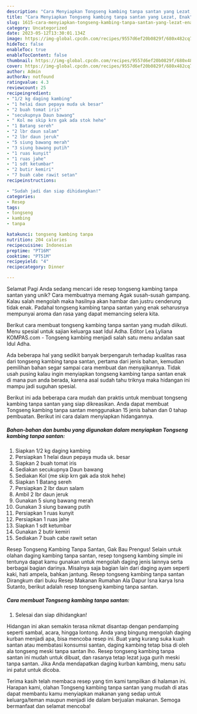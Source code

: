 ```yaml
---
description: "Cara Menyiapkan Tongseng kambing tanpa santan yang Lezat, Enak"
title: "Cara Menyiapkan Tongseng kambing tanpa santan yang Lezat, Enak"
slug: 1615-cara-menyiapkan-tongseng-kambing-tanpa-santan-yang-lezat-enak
category: Uncategorized
date: 2023-05-12T13:30:01.134Z
image: https://img-global.cpcdn.com/recipes/9557d6ef20b0829f/680x482cq70/tongseng-kambing-tanpa-santan-foto-resep-utama.jpg
hideToc: false
enableToc: true
enableTocContent: false
thumbnail: https://img-global.cpcdn.com/recipes/9557d6ef20b0829f/680x482cq70/tongseng-kambing-tanpa-santan-foto-resep-utama.jpg
cover: https://img-global.cpcdn.com/recipes/9557d6ef20b0829f/680x482cq70/tongseng-kambing-tanpa-santan-foto-resep-utama.jpg
author: Admin
authorAv: notfound
ratingvalue: 4.3
reviewcount: 25
recipeingredient:
- "1/2 kg daging kambing"
- "1 helai daun pepaya muda uk besar"
- "2 buah tomat iris"
- "secukupnya Daun bawang"
- " Kol me skip krn gak ada stok hehe"
- "1 Batang sereh"
- "2 lbr daun salam"
- "2 lbr daun jeruk"
- "5 siung bawang merah"
- "3 siung bawang putih"
- "1 ruas kunyit"
- "1 ruas jahe"
- "1 sdt ketumbar"
- "2 butir kemiri"
- "7 buah cabe rawit setan"
recipeinstructions:

- "Sudah jadi dan siap dihidangkan!"
categories:
- Resep
tags:
- tongseng
- kambing
- tanpa

katakunci: tongseng kambing tanpa 
nutrition: 204 calories
recipecuisine: Indonesian
preptime: "PT16M"
cooktime: "PT51M"
recipeyield: "4"
recipecategory: Dinner

---
```



Selamat Pagi Anda sedang mencari ide resep tongseng kambing tanpa santan yang unik? Cara membuatnya memang Agak susah-susah gampang. Kalau salah mengolah maka hasilnya akan hambar dan justru cenderung tidak enak. Padahal tongseng kambing tanpa santan yang enak seharusnya mempunyai aroma dan rasa yang dapat memancing selera kita.


Berikut cara membuat tongseng kambing tanpa santan yang mudah diikuti. Menu spesial untuk sajian keluarga saat Idul Adha. Editor Lea Lyliana KOMPAS.com - Tongseng kambing menjadi salah satu menu andalan saat Idul Adha.

Ada beberapa hal yang sedikit banyak berpengaruh terhadap kualitas rasa dari tongseng kambing tanpa santan, pertama dari jenis bahan, kemudian pemilihan bahan segar sampai cara membuat dan menyajikannya. Tidak usah pusing kalau ingin menyiapkan tongseng kambing tanpa santan enak di mana pun anda berada, karena asal sudah tahu triknya maka hidangan ini mampu jadi suguhan spesial.


Berikut ini ada beberapa cara mudah dan praktis untuk membuat tongseng kambing tanpa santan yang siap dikreasikan. Anda dapat membuat Tongseng kambing tanpa santan menggunakan 15 jenis bahan dan 0 tahap pembuatan. Berikut ini cara dalam menyiapkan hidangannya.

<!--inarticleads1-->

##### Bahan-bahan dan bumbu yang digunakan dalam menyiapkan Tongseng kambing tanpa santan:

1. Siapkan 1/2 kg daging kambing
1. Persiapkan 1 helai daun pepaya muda uk. besar
1. Siapkan 2 buah tomat iris
1. Sediakan secukupnya Daun bawang
1. Sediakan  Kol (me skip krn gak ada stok hehe)
1. Siapkan 1 Batang sereh
1. Persiapkan 2 lbr daun salam
1. Ambil 2 lbr daun jeruk
1. Gunakan 5 siung bawang merah
1. Gunakan 3 siung bawang putih
1. Persiapkan 1 ruas kunyit
1. Persiapkan 1 ruas jahe
1. Siapkan 1 sdt ketumbar
1. Gunakan 2 butir kemiri
1. Sediakan 7 buah cabe rawit setan


Resep Tongseng Kambing Tanpa Santan, Gak Bau Prengus! Selain untuk olahan daging kambing tanpa santan, resep tongseng kambing simple ini tentunya dapat kamu gunakan untuk mengolah daging jenis lainnya serta berbagai bagian darinya. Misalnya saja bagian lain dari daging ayam seperti kaki, hati ampela, bahkan jantung. Resep tongseng kambing tanpa santan Dirangkum dari buku Resep Makanan Rumahan Ala Dapur Isna karya Isna Sutanto, berikut adalah resep tongseng kambing tanpa santan. 

<!--inarticleads2-->

##### Cara membuat Tongseng kambing tanpa santan:


1. Selesai dan siap dihidangkan!

Hidangan ini akan semakin terasa nikmat disantap dengan pendamping seperti sambal, acara, hingga lontong. Anda yang bingung mengolah daging kurban menjadi apa, bisa mencoba resep ini. Buat yang kurang suka kuah santan atau membatasi konsumsi santan, daging kambing tetap bisa di oleh ala tongseng meski tanpa santan lho. Resep tongseng kambing tanpa santan ini mudah untuk dibuat, dan rasanya tetap lezat juga gurih meski tanpa santan. Jika Anda mendapatkan daging kurban kambing, menu satu ini patut untuk dicoba. 

Terima kasih telah membaca resep yang tim kami tampilkan di halaman ini. Harapan kami, olahan Tongseng kambing tanpa santan yang mudah di atas dapat membantu kamu menyiapkan makanan yang sedap untuk keluarga/teman maupun menjadi ide dalam berjualan makanan. Semoga bermanfaat dan selamat mencoba!

